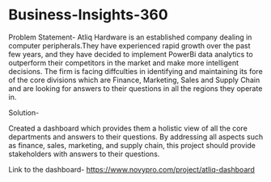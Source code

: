 # Business-Insights-360
Problem Statement-
Atliq Hardware is an established company dealing in computer peripherals.They have experienced rapid growth over the past few years, and they have decided to implement PowerBi data analytics to outperform their competitors in the market and make more intelligent decisions. The firm is facing diffculties in identifying and maintaining its fore of the core divisions which are Finance, Marketing, Sales and Supply Chain and are looking for answers to their questions in all the regions they operate in. 

Solution-

Created a dashboard which provides them a holistic view of all the core departments and answers to their questions. By addressing all aspects such as finance, sales, marketing, and supply chain, this project should provide stakeholders with answers to their questions.

Link to the dashboard- https://www.novypro.com/project/atliq-dashboard

